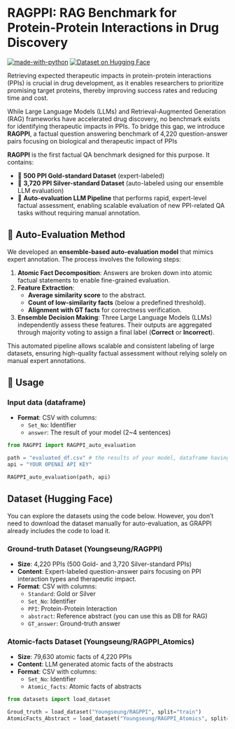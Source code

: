 # RAGPPI: RAG Benchmark for Protein-Protein Interactions in Drug Discovery

[![made-with-python](https://img.shields.io/badge/Made%20with-Python-blue.svg)](#python)
[![Dataset on Hugging Face](https://img.shields.io/badge/HuggingFace-Dataset-orange)](https://huggingface.co/datasets/Youngseung/RAGPPI)

Retrieving expected therapeutic impacts in protein-protein interactions (PPIs) is crucial in drug development, as it enables researchers to prioritize promising target proteins, thereby improving success rates and reducing time and cost.

While Large Language Models (LLMs) and Retrieval-Augmented Generation (RAG) frameworks have accelerated drug discovery, no benchmark exists for identifying therapeutic impacts in PPIs. To bridge this gap, we introduce **RAGPPI**, a factual question answering benchmark of 4,220 question-answer pairs focusing on biological and therapeutic impact of PPIs

**RAGPPI** is the first factual QA benchmark designed for this purpose. It contains:
- 🏅 **500 PPI Gold-standard Dataset** (expert-labeled)
- 🥈 **3,720 PPI Silver-standard Dataset** (auto-labeled using our ensemble LLM evaluation)
- 🧠 **Auto-evaluation LLM Pipeline** that performs rapid, expert-level factual assessment, enabling scalable evaluation of new PPI-related QA tasks without requiring manual annotation. 

## 🧪 Auto-Evaluation Method
We developed an **ensemble-based auto-evaluation model** that mimics expert annotation. The process involves the following steps:

1. **Atomic Fact Decomposition**: Answers are broken down into atomic factual statements to enable fine-grained evaluation.
2. **Feature Extraction**:
   - **Average similarity score** to the abstract.
   - **Count of low-similarity facts** (below a predefined threshold).
   - **Alignment with GT facts** for correctness verification.
3. **Ensemble Decision Making**: Three Large Language Models (LLMs) independently assess these features. Their outputs are aggregated through majority voting to assign a final label (**Correct** or **Incorrect**).

This automated pipeline allows scalable and consistent labeling of large datasets, ensuring high-quality factual assessment without relying solely on manual expert annotations.


## 🚀 Usage

### Input data (dataframe)
- **Format**: CSV with columns:
  - `Set_No`: Identifier
  - `answer`: The result of your model (2~4 sentences)


```python
from RAGPPI import RAGPPI_auto_evaluation

path = "evaluated_df.csv" # the results of your model, dataframe having two columns: 1) Set_No and 2) answer.
api = "YOUR OPENAI API KEY" 

RAGPPI_auto_evaluation(path, api)
```

## Dataset (Hugging Face)
You can explore the datasets using the code below. However, you don’t need to download the dataset manually for auto-evaluation, as GRAPPI already includes the code to load it.
### Ground-truth Dataset (Youngseung/RAGPPI)
- **Size**: 4,220 PPIs (500 Gold- and 3,720 Silver-standard PPIs)
- **Content**: Expert-labeled question-answer pairs focusing on PPI interaction types and therapeutic impact.
- **Format**: CSV with columns:
  - `Standard`: Gold or Silver
  - `Set_No`: Identifier
  - `PPI`: Protein-Protein Interaction
  - `abstract`: Reference abstract (you can use this as DB for RAG)
  - `GT_answer`: Ground-truth answer

### Atomic-facts Dataset (Youngseung/RAGPPI_Atomics)
- **Size**: 79,630 atomic facts of 4,220 PPIs
- **Content**: LLM generated atomic facts of the abstracts
- **Format**: CSV with columns:
  - `Set_No`: Identifier
  - `Atomic_facts`: Atomic facts of abstracts

```python
from datasets import load_dataset

Groud_truth = load_dataset("Youngseung/RAGPPI", split="train")
AtomicFacts_Abstract = load_dataset("Youngseung/RAGPPI_Atomics", split="train")
```
